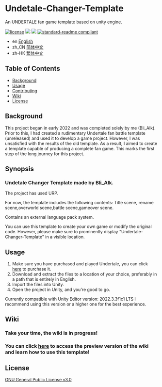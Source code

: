 # Undetale-Changer-Template
An UNDERTALE fan game template based on unity engine.

[![license](https://img.shields.io/github/license/Bli-AIk/Undertale-Changer-Template
)](LICENSE)
<img src="https://img.shields.io/github/repo-size/Bli-AIk/Undertale-Changer-Template.svg"/>
<img src="https://img.shields.io/github/last-commit/Bli-AIk/Undertale-Changer-Template.svg"/>
[![standard-readme compliant](https://img.shields.io/badge/readme%20style-standard-brightgreen.svg?style=flat-square)](https://github.com/RichardLitt/standard-readme)

- en [English](README.md)
- zh_CN [简体中文](README.zh_CN.md)
- zh-HK [繁体中文](README.zh_HK.md)

## Table of Contents

- [Background](#background)
- [Usage](#usage)
- [Contributing](#contributing)
- [Wiki](#Wiki)
- [License](#license)


## Background
This project began in early 2022 and was completed solely by me (Bli_AIk).
Prior to this, I had created a rudimentary Undertale fan battle template (unreleased) and used it to develop a game project.
However, I was unsatisfied with the results of the old template. As a result, I aimed to create a template capable of producing a complete fan game.
This marks the first step of the long journey for this project.

## Synopsis
### Undetale Changer Template made by Bli_AIk.

The project has used URP.

For now, the template includes the following contents:
Title scene, rename scene,overworld scene,battle scene,gameover scene.

Contains an external language pack system.

You can use this template to create your own game or modify the original code. 
However, please make sure to prominently display "Undertale-Changer-Template" in a visible location.


## Usage
1. Make sure you have purchased and played Undertale, you can click [here](undertale.com) to purchase it.
2. Download and extract the files to a location of your choice, preferably in a path that is entirely in English.
3. Import the files into Unity.
4. Open the project in Unity, and you're good to go.

Currently compatible with Unity Editor version: 2022.3.3f1c1 LTS
I recommend using this version or a higher one for the best experience.


## Wiki

### Take your time, the wiki is in progress! 
### You can click [here](https://youtu.be/dQw4w9WgXcQ) to access the preview version of the wiki and learn how to use this template!

## License

[GNU General Public License v3.0](../LICENSE)



